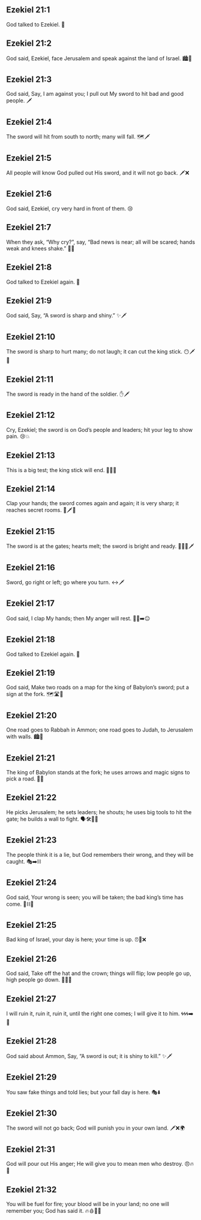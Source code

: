 ## Ezekiel 21:1
God talked to Ezekiel. 📣
## Ezekiel 21:2
God said, Ezekiel, face Jerusalem and speak against the land of Israel. 🏙️🧭
## Ezekiel 21:3
God said, Say, I am against you; I pull out My sword to hit bad and good people. 🗡️
## Ezekiel 21:4
The sword will hit from south to north; many will fall. 🗺️🗡️
## Ezekiel 21:5
All people will know God pulled out His sword, and it will not go back. 🗡️❌
## Ezekiel 21:6
God said, Ezekiel, cry very hard in front of them. 😢
## Ezekiel 21:7
When they ask, “Why cry?”, say, “Bad news is near; all will be scared; hands weak and knees shake.” 📣😨
## Ezekiel 21:8
God talked to Ezekiel again. 🔁
## Ezekiel 21:9
God said, Say, “A sword is sharp and shiny.” ✨🗡️
## Ezekiel 21:10
The sword is sharp to hurt many; do not laugh; it can cut the king stick. 😶🗡️👑
## Ezekiel 21:11
The sword is ready in the hand of the soldier. ✋🗡️
## Ezekiel 21:12
Cry, Ezekiel; the sword is on God’s people and leaders; hit your leg to show pain. 😢💥
## Ezekiel 21:13
This is a big test; the king stick will end. 🧪👑❌
## Ezekiel 21:14
Clap your hands; the sword comes again and again; it is very sharp; it reaches secret rooms. 👏🗡️🔁
## Ezekiel 21:15
The sword is at the gates; hearts melt; the sword is bright and ready. 🚪💔✨🗡️
## Ezekiel 21:16
Sword, go right or left; go where you turn. ↔️🗡️
## Ezekiel 21:17
God said, I clap My hands; then My anger will rest. 👏😠➡️😐
## Ezekiel 21:18
God talked to Ezekiel again. 🔁
## Ezekiel 21:19
God said, Make two roads on a map for the king of Babylon’s sword; put a sign at the fork. 🗺️🛣️🔀
## Ezekiel 21:20
One road goes to Rabbah in Ammon; one road goes to Judah, to Jerusalem with walls. 🏙️🧱
## Ezekiel 21:21
The king of Babylon stands at the fork; he uses arrows and magic signs to pick a road. 🏹🔮
## Ezekiel 21:22
He picks Jerusalem; he sets leaders; he shouts; he uses big tools to hit the gate; he builds a wall to fight. 🗣️🛠️🚪🧱
## Ezekiel 21:23
The people think it is a lie, but God remembers their wrong, and they will be caught. 🎭➡️⛓️
## Ezekiel 21:24
God said, Your wrong is seen; you will be taken; the bad king’s time has come. 👀⛓️👑
## Ezekiel 21:25
Bad king of Israel, your day is here; your time is up. ⏰👑❌
## Ezekiel 21:26
God said, Take off the hat and the crown; things will flip; low people go up, high people go down. 👒👑🔄
## Ezekiel 21:27
I will ruin it, ruin it, ruin it, until the right one comes; I will give it to him. 🌀🌀🌀➡️👑
## Ezekiel 21:28
God said about Ammon, Say, “A sword is out; it is shiny to kill.” ✨🗡️
## Ezekiel 21:29
You saw fake things and told lies; but your fall day is here. 🎭⬇️
## Ezekiel 21:30
The sword will not go back; God will punish you in your own land. 🗡️❌🌍
## Ezekiel 21:31
God will pour out His anger; He will give you to mean men who destroy. 😠🔥👊
## Ezekiel 21:32
You will be fuel for fire; your blood will be in your land; no one will remember you; God has said it. 🔥🩸🚫🧠
